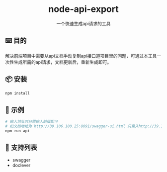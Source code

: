 
<h1 align="center">node-api-export</h1>
<div align="center">
一个快速生成api请求的工具
</div>

## ⌨️ 目的 

解决前端项目中需要从api文档手动复制api接口道项目里的问题，可通过本工具一次性生成所需的api请求，文档更新后，重新生成即可。


## 📦 安装

```bash
npm install
```

## 🔨 示例

```bash
# 输入地址时只需输入前缀即可
# 如文档地址为 http://39.106.180.25:8091/swagger-ui.html 只需入http://39.106.180.25:8091
npm run api
```


## 🔗 支持列表

- swagger
- doclever
